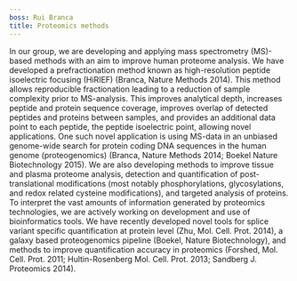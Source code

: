 ```yaml
---
boss: Rui Branca
title: Proteomics methods
---
```

In our group, we are developing and applying mass spectrometry (MS)-based methods with an aim to improve human proteome analysis. We have developed a prefractionation method known as high-resolution peptide isoelectric focusing (HiRIEF) (Branca, Nature Methods 2014). This method allows reproducible fractionation leading to a reduction of sample complexity prior to MS-analysis. This improves analytical depth, increases peptide and protein sequence coverage, improves overlap of detected peptides and proteins between samples, and provides an additional data point to each peptide, the peptide isoelectric point, allowing novel applications. One such novel application is using MS-data in an unbiased genome-wide search for protein coding DNA sequences in the human genome (proteogenomics) (Branca, Nature Methods 2014; Boekel Nature Biotechnology 2015). We are also developing methods to improve tissue and plasma proteome analysis, detection and quantification of post-translational modifications (most notably phosphorylations, glycosylations, and redox related cysteine modifications), and targeted analysis of proteins. To interpret the vast amounts of information generated by proteomics technologies, we are actively working on development and use of bioinformatics tools. We have recently developed novel tools for splice variant specific quantification at protein level (Zhu, Mol. Cell. Prot. 2014), a galaxy based proteogenomics pipeline (Boekel, Nature Biotechnology), and methods to improve quantification accuracy in proteomics (Forshed, Mol. Cell. Prot. 2011; Hultin-Rosenberg Mol. Cell. Prot. 2013; Sandberg J. Proteomics 2014).
